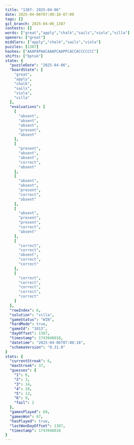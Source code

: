 ```yaml
---
title: "1387: 2025-04-06"
date: 2025-04-06T07:00:18-07:00
tags: []
git_branch: 2025-04-06_1387
contests: []
words: ["great","apply","chalk","sails","viola","villa"]
openers: ["great"]
middlers: ["apply","chalk","sails","viola"]
puzzles: [1387]
hashes: ["AAAPAPAACAAAPCAAPPCACCACCCCCCC"]
shifts: ["bptuk"]
state: {
  "puzzleDate": "2025-04-06",
  "boardState": [
    "great",
    "apply",
    "chalk",
    "sails",
    "viola",
    "villa"
  ],
  "evaluations": [
    [
      "absent",
      "absent",
      "absent",
      "present",
      "absent"
    ],
    [
      "present",
      "absent",
      "absent",
      "correct",
      "absent"
    ],
    [
      "absent",
      "absent",
      "present",
      "correct",
      "absent"
    ],
    [
      "absent",
      "present",
      "present",
      "correct",
      "absent"
    ],
    [
      "correct",
      "correct",
      "absent",
      "correct",
      "correct"
    ],
    [
      "correct",
      "correct",
      "correct",
      "correct",
      "correct"
    ]
  ],
  "rowIndex": 6,
  "solution": "villa",
  "gameStatus": "WIN",
  "hardMode": true,
  "gameId": "1013",
  "dayOffset": 1387,
  "timestamp": 1743948018,
  "datetime": "2025-04-06T07:00:18",
  "schemaVersion": "0.31.0"
}
stats: {
  "currentStreak": 6,
  "maxStreak": 37,
  "guesses": {
    "1": 0,
    "2": 3,
    "3": 14,
    "4": 28,
    "5": 13,
    "6": 9,
    "fail": 2
  },
  "gamesPlayed": 69,
  "gamesWon": 67,
  "hasPlayed": true,
  "lastWonDayOffset": 1387,
  "timestamp": 1743948018
}
---
```

<!-- more -->
